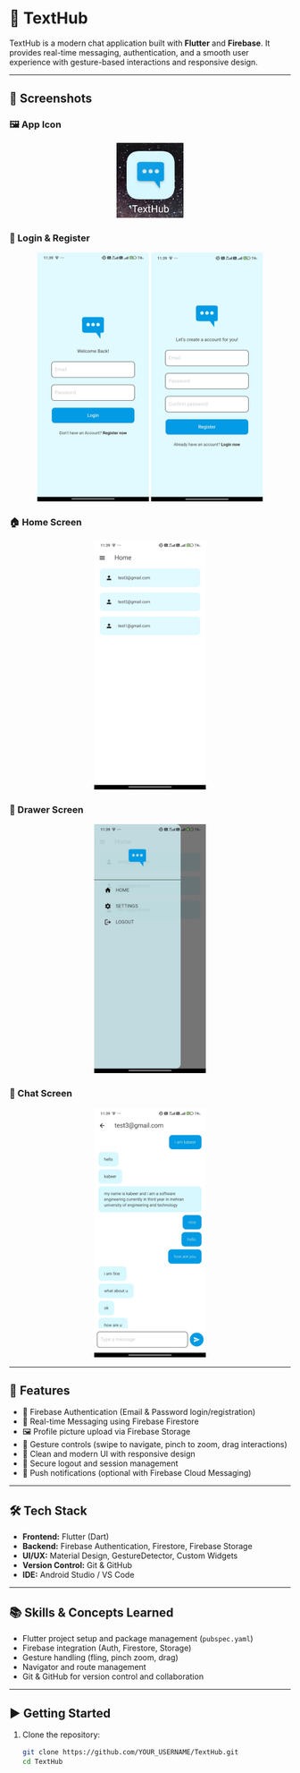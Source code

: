 # 📱 TextHub

TextHub is a modern chat application built with **Flutter** and **Firebase**. It provides real-time messaging, authentication, and a smooth user experience with gesture-based interactions and responsive design.

---

## 📸 Screenshots

### 🖼️ App Icon
<p align="center">
  <img src="Screenshots/icon.jpg" width="120"/>
</p>

### 🔐 Login & Register
<p align="center">
  <img src="Screenshots/login.jpg" width="200"/>
  <img src="Screenshots/register.jpg" width="200"/>
</p>

### 🏠 Home Screen 
<p align="center">
  <img src="Screenshots/home.jpg" width="200"/>
</p>

### 📂 Drawer Screen
<p align="center">
  <img src="Screenshots/drawer.jpg" width="200"/>
</p>

### 💬 Chat Screen
<p align="center">
  <img src="Screenshots/chat.jpg" width="200"/>
</p>



---

## 🚀 Features

- 🔐 Firebase Authentication (Email & Password login/registration)  
- 💬 Real-time Messaging using Firebase Firestore  
- 🖼️ Profile picture upload via Firebase Storage  
- 📱 Gesture controls (swipe to navigate, pinch to zoom, drag interactions)  
- 🌙 Clean and modern UI with responsive design  
- 🚪 Secure logout and session management  
- 🔔 Push notifications (optional with Firebase Cloud Messaging)  

---

## 🛠️ Tech Stack

- **Frontend:** Flutter (Dart)  
- **Backend:** Firebase Authentication, Firestore, Firebase Storage  
- **UI/UX:** Material Design, GestureDetector, Custom Widgets  
- **Version Control:** Git & GitHub  
- **IDE:** Android Studio / VS Code  

---

## 📚 Skills & Concepts Learned

- Flutter project setup and package management (`pubspec.yaml`)  
- Firebase integration (Auth, Firestore, Storage)  
- Gesture handling (fling, pinch zoom, drag)  
- Navigator and route management  
- Git & GitHub for version control and collaboration  

---

## ▶️ Getting Started

1. Clone the repository:  
   ```bash
   git clone https://github.com/YOUR_USERNAME/TextHub.git
   cd TextHub
